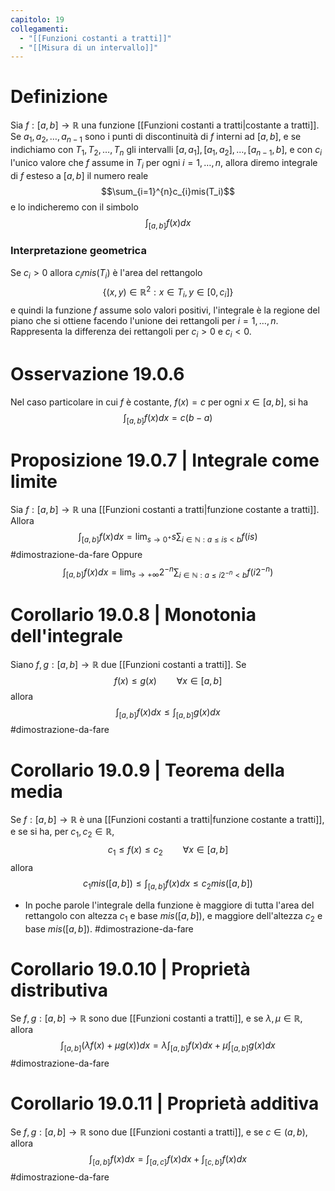 ```yaml
---
capitolo: 19
collegamenti:
  - "[[Funzioni costanti a tratti]]"
  - "[[Misura di un intervallo]]"
---
```

# Definizione
Sia $f:[a,b]\to\mathbb{R}$ una funzione [[Funzioni costanti a tratti|costante a tratti]]. 
Se $a_1,a_2,\ldots,a_{n-1}$ sono i punti di discontinuità di $f$ interni ad $[a,b]$, e se indichiamo con $T_1,T_2,\ldots,T_n$ gli intervalli $[a,a_1],[a_1,a_2],\ldots,[a_{n-1},b]$, e con $c_i$ l'unico valore che $f$ assume in $T_i$ per ogni $i = 1,\ldots,n$, allora diremo integrale di $f$ esteso a $[a,b]$ il numero reale 
$$\sum_{i=1}^{n}c_{i}mis(T_i)$$
e lo indicheremo con il simbolo
$$\int_{[a,b]}f(x)dx$$
### Interpretazione geometrica
Se $c_i>0$ allora $c_imis(T_i)$ è l'area del rettangolo
$$\{(x,y)\in\mathbb{R}^{2}:x\in T_{i}, y\in[0,c_i]\}$$
e quindi la funzione $f$ assume solo valori positivi, l'integrale è la regione del piano che si ottiene facendo l'unione dei rettangoli per $i=1,\ldots,n$.
Rappresenta la differenza dei rettangoli per $c_i>0$ e $c_i<0$.

# Osservazione 19.0.6
Nel caso particolare in cui $f$ è costante, $f(x)=c$ per ogni $x\in[a,b]$, si ha
$$\int_{[a,b]}f(x)dx=c(b-a)$$
# Proposizione 19.0.7 | Integrale come limite
Sia $f:[a,b]\to\mathbb{R}$ una [[Funzioni costanti a tratti|funzione costante a tratti]]. Allora
$$\int_{[a,b]}f(x)dx=\lim_{s\to 0^+}s\sum_{i\in\mathbb{N}:a\le is < b}f(is)$$
#dimostrazione-da-fare 
Oppure
$$\int_{[a,b]}f(x)dx=\lim_{s\to +\infty}2^{-n}\sum_{i\in\mathbb{N}:a\le i2^{-n} < b}f(i2^{-n})$$
# Corollario 19.0.8 | Monotonia dell'integrale
Siano $f,g:[a,b]\to\mathbb{R}$ due [[Funzioni costanti a tratti]]. Se
$$f(x)\le g(x)\qquad \forall x \in[a,b]$$
allora
$$\int_{[a,b]}f(x)dx\le\int_{[a,b]}g(x)dx$$
#dimostrazione-da-fare 

# Corollario 19.0.9 | Teorema della media
Se $f:[a,b]\to\mathbb{R}$ è una [[Funzioni costanti a tratti|funzione costante a tratti]], e se si ha, per $c_1,c_2\in\mathbb{R}$,
$$c_1\le f(x)\le c_2\qquad \forall x\in[a,b]$$
allora
$$c_1mis([a,b])\le\int_{[a,b]}f(x)dx\le c_2 mis([a,b])$$
- In poche parole l'integrale della funzione è maggiore di tutta l'area del rettangolo con altezza $c_1$ e base $mis([a,b])$, e maggiore dell'altezza $c_2$ e base $mis([a,b])$.
#dimostrazione-da-fare 
# Corollario 19.0.10 | Proprietà distributiva
Se $f,g:[a,b]\to\mathbb{R}$ sono due [[Funzioni costanti a tratti]], e se $\lambda,\mu\in\mathbb{R}$, allora
$$\int_{[a,b]}(\lambda f(x) + \mu g(x))dx = \lambda \int_{[a,b]}f(x) dx + \mu \int_{[a,b]}g(x)dx$$
#dimostrazione-da-fare 

# Corollario 19.0.11 | Proprietà additiva
Se $f,g:[a,b]\to\mathbb{R}$ sono due [[Funzioni costanti a tratti]], e se $c\in(a,b)$, allora
$$\int_{[a,b]}f(x)dx = \int_{[a,c]}f(x) dx + \int_{[c,b]}f(x) dx$$
#dimostrazione-da-fare 

